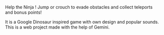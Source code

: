 Help the Ninja !
Jump or crouch to evade obstacles and collect teleports and bonus points!

It is a Google Dinosaur inspired game with own design and popular sounds.
This is a web project made with the help of Gemini.
